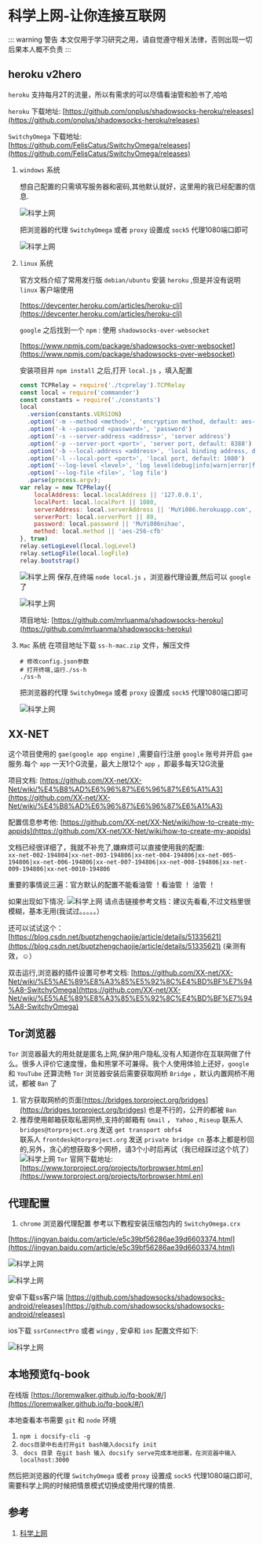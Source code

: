 # 科学上网-让你连接互联网

::: warning 警告
本文仅用于学习研究之用，请自觉遵守相关法律，否则出现一切后果本人概不负责
:::

## heroku v2hero
`heroku` 支持每月2T的流量，所以有需求的可以尽情看油管和脸书了,哈哈

`heroku` 下载地址: [https://github.com/onplus/shadowsocks-heroku/releases](https://github.com/onplus/shadowsocks-heroku/releases)

`SwitchyOmega` 下载地址: [https://github.com/FelisCatus/SwitchyOmega/releases](https://github.com/FelisCatus/SwitchyOmega/releases)

1. `windows` 系统

    想自己配置的只需填写服务器和密码,其他默认就好，这里用的我已经配置的信息.

    ![科学上网](/Images/Linux/科学上网-让你连接互联网/internet_01.png "科学上网")

    把浏览器的代理 `SwitchyOmega` 或者 `proxy` 设置成 `sock5` 代理1080端口即可

    ![科学上网](/Images/Linux/科学上网-让你连接互联网/internet_02.png "科学上网")

1. `linux` 系统

    官方文档介绍了常用发行版 `debian/ubuntu` 安装 `heroku` ,但是并没有说明 `linux` 客户端使用

    [https://devcenter.heroku.com/articles/heroku-cli](https://devcenter.heroku.com/articles/heroku-cli)

    `google` 之后找到一个 `npm` : 使用 `shadowsocks-over-websocket`

    [https://www.npmjs.com/package/shadowsocks-over-websocket](https://www.npmjs.com/package/shadowsocks-over-websocket)

    安装项目并 `npm install` 之后,打开 `local.js` ，填入配置

    ```js
    const TCPRelay = require('./tcprelay').TCPRelay
    const local = require('commander')
    const constants = require('./constants')
    local
      .version(constants.VERSION)
      .option('-m --method <method>', 'encryption method, default: aes-256-cfb')
      .option('-k --password <password>', 'password')
      .option('-s --server-address <address>', 'server address')
      .option('-p --server-port <port>', 'server port, default: 8388')
      .option('-b --local-address <address>', 'local binding address, default: 127.0.0.1')
      .option('-l --local-port <port>', 'local port, default: 1080')
      .option('--log-level <level>', 'log level(debug|info|warn|error|fatal)', /^(debug|info|warn|error|fatal)$/i, 'info')
      .option('--log-file <file>', 'log file')
      .parse(process.argv);
    var relay = new TCPRelay({
        localAddress: local.localAddress || '127.0.0.1',
        localPort: local.localPort || 1080,
        serverAddress: local.serverAddress || 'MuYi086.herokuapp.com',
        serverPort: local.serverPort || 80,
        password: local.password || 'MuYi086nihao',
        method: local.method || 'aes-256-cfb'
    }, true)
    relay.setLogLevel(local.logLevel)
    relay.setLogFile(local.logFile)
    relay.bootstrap()
    ```

    ![科学上网](/Images/Linux/科学上网-让你连接互联网/internet_03.png "科学上网")
    保存,在终端 `node local.js` ，浏览器代理设置,然后可以 `google` 了

    ![科学上网](/Images/Linux/科学上网-让你连接互联网/internet_04.png "科学上网")

    项目地址: [https://github.com/mrluanma/shadowsocks-heroku](https://github.com/mrluanma/shadowsocks-heroku)


1. `Mac` 系统
  在项目地址下载 `ss-h-mac.zip` 文件，解压文件

    ```shell
    # 修改config.json参数
    # 打开终端,运行./ss-h
    ./ss-h
    ```

    把浏览器的代理 `SwitchyOmega` 或者 `proxy` 设置成 `sock5` 代理1080端口即可

    ![科学上网](/Images/Linux/科学上网-让你连接互联网/internet_02.png "科学上网")

## XX-NET
这个项目使用的 `gae(google app engine)` ,需要自行注册 `google` 账号并开启 `gae` 服务.每个 `app` 一天1个G流量，最大上限12个 `app` ，即最多每天12G流量

项目文档: [https://github.com/XX-net/XX-Net/wiki/%E4%B8%AD%E6%96%87%E6%96%87%E6%A1%A3](https://github.com/XX-net/XX-Net/wiki/%E4%B8%AD%E6%96%87%E6%96%87%E6%A1%A3)

配置信息参考他: [https://github.com/XX-net/XX-Net/wiki/how-to-create-my-appids](https://github.com/XX-net/XX-Net/wiki/how-to-create-my-appids)

文档已经很详细了，我就不补充了,嫌麻烦可以直接使用我的配置:   
`xx-net-002-194804|xx-net-003-194806|xx-net-004-194806|xx-net-005-194806|xx-net-006-194806|xx-net-007-194806|xx-net-008-194806|xx-net-009-194806|xx-net-0010-194806`

重要的事情说三遍：官方默认的配置不能看油管 ！看油管 ！ 油管 ！

如果出现如下情况:
![科学上网](/Images/Linux/科学上网-让你连接互联网/internet_05.png "科学上网")
请点击链接参考文档：建议先看看,不过文档里很模糊，基本无用(我试过。。。。。）

还可以试试这个：[https://blog.csdn.net/buptzhengchaojie/article/details/51335621](https://blog.csdn.net/buptzhengchaojie/article/details/51335621)  (亲测有效，☺）

双击运行,浏览器的插件设置可参考文档: [https://github.com/XX-net/XX-Net/wiki/%E5%AE%89%E8%A3%85%E5%92%8C%E4%BD%BF%E7%94%A8-SwitchyOmega](https://github.com/XX-net/XX-Net/wiki/%E5%AE%89%E8%A3%85%E5%92%8C%E4%BD%BF%E7%94%A8-SwitchyOmega) 


## Tor浏览器
`Tor` 浏览器最大的用处就是匿名上网,保护用户隐私,没有人知道你在互联网做了什么。很多人评价它速度慢，鱼和熊掌不可兼得。我个人使用体验上还好，`google` 和 `YouTube` 还算流畅
`Tor` 浏览器安装后需要获取网桥 `Bridge` ，默认内置网桥不用试，都被 `Ban` 了
1. 官方获取网桥的页面[https://bridges.torproject.org/bridges](https://bridges.torproject.org/bridges) 也是不行的，公开的都被 `Ban`
1. 推荐使用邮箱获取私密网桥,支持的邮箱有 `Gmail` ， `Yahoo` , `Riseup` 
联系人 `bridges@torproject.org` 发送 `get transport obfs4`  
联系人 `frontdesk@torproject.org` 发送 `private bridge cn` 
基本上都是秒回的,另外，贪心的想获取多个网桥，请3个小时后再试（我已经踩过这个坑了）
![科学上网](/Images/Linux/科学上网-让你连接互联网/internet_06.png "科学上网")
`Tor` 官网下载地址: [https://www.torproject.org/projects/torbrowser.html.en](https://www.torproject.org/projects/torbrowser.html.en)


## 代理配置
1. `chrome` 浏览器代理配置
参考以下教程安装压缩包内的 `SwitchyOmega.crx`

[https://jingyan.baidu.com/article/e5c39bf56286ae39d6603374.html](https://jingyan.baidu.com/article/e5c39bf56286ae39d6603374.html)

![科学上网](/Images/Linux/科学上网-让你连接互联网/internet_07.png "科学上网")

![科学上网](/Images/Linux/科学上网-让你连接互联网/internet_08.jpg "科学上网")

安卓下载ss客户端
[https://github.com/shadowsocks/shadowsocks-android/releases](https://github.com/shadowsocks/shadowsocks-android/releases)

ios下载 `ssrConnectPro` 或者 `wingy` ,
安卓和 `ios` 配置文件如下:

![科学上网](/Images/Linux/科学上网-让你连接互联网/internet_09.png "科学上网")

## 本地预览fq-book
在线版 [https://loremwalker.github.io/fq-book/#/](https://loremwalker.github.io/fq-book/#/)

本地查看本书需要 `git` 和 `node` 环境
1. `npm i docsify-cli -g`
1. `docs目录中右击打开git bash输入docsify init`
1. ` docs 目录 在git bash 输入 docsify serve完成本地部署，在浏览器中输入localhost:3000`

然后把浏览器的代理 `SwitchyOmega` 或者 `proxy` 设置成 `sock5` 代理1080端口即可,需要科学上网的时候把情景模式切换成使用代理的情景.



## 参考
1. [科学上网](https://github.com/loremwalker/fq-book)
